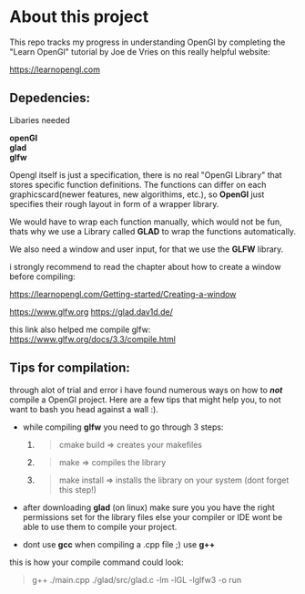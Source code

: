 # About this project

This repo tracks my progress in understanding OpenGl by completing the "Learn OpenGl" tutorial by Joe de Vries on this really helpful website:

https://learnopengl.com


## Depedencies:

Libaries needed 

**openGl**
<br>
**glad**
<br>
**glfw**

Opengl itself is just a specification, there is no real "OpenGl Library" that stores specific function definitions. The functions can differ on each graphicscard(newer features, new algorithims, etc.), so **OpenGl** just specifies their rough layout in form of a wrapper library.

We would have to wrap each function manually, which would not be fun, thats why we use a Library called **GLAD** to wrap the functions automatically.

We also need a window and user input, for that we use the **GLFW** library.

i strongly recommend to read the chapter about how to create a window before compiling:

https://learnopengl.com/Getting-started/Creating-a-window

https://www.glfw.org
https://glad.dav1d.de/

this link also helped me compile glfw:
https://www.glfw.org/docs/3.3/compile.html

## Tips for compilation:

through alot of trial and error i have found numerous ways on how to **_not_** compile a OpenGl project. Here are a few tips that might help you, to not want to bash you head against a wall :).

- while compiling **glfw** you need to go through 3 steps:
    1. > cmake build => creates your makefiles
    2. > make => compiles the library 
    3. > make install => installs the library on your system (dont forget this step!)

- after downloading **glad** (on linux) make sure you you have the right permissions set for the library files else your compiler or IDE wont be able to use them to compile your project.

- dont use **gcc** when compiling a .cpp file ;) use **g++** 

this is how your compile command could look:

> g++ ./main.cpp ./glad/src/glad.c -lm -lGL -lglfw3 -o run 

